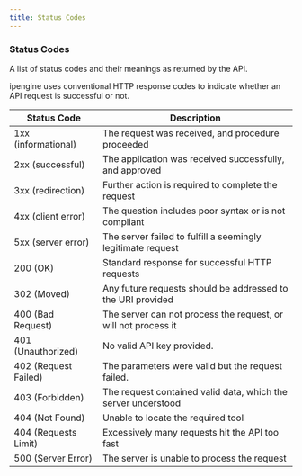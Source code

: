 ```yaml
---
title: Status Codes
---
```


### Status Codes
A list of status codes and their meanings as returned by the API.

ipengine uses conventional HTTP response codes to indicate whether an API request is successful or not.

| Status Code               | Description                                                       |
|---------------------------|-------------------------------------------------------------------|
| 1xx (informational)       | The request was received, and procedure proceeded                 |
| 2xx (successful)          | The application was received successfully, and approved           |
| 3xx (redirection)         | Further action is required to complete the request                |
| 4xx (client error)        | The question includes poor syntax or is not compliant             |
| 5xx (server error)        | The server failed to fulfill a seemingly legitimate request       |
| 200 (OK)                  | Standard response for successful HTTP requests                    |
| 302 (Moved)               | Any future requests should be addressed to the URI provided       |
| 400 (Bad Request)         | The server can not process the request, or will not process it    |
| 401 (Unauthorized)        | No valid API key provided.                                        |
| 402 (Request Failed)      | The parameters were valid but the request failed.                 |
| 403 (Forbidden)           | The request contained valid data, which the server understood     |
| 404 (Not Found)           | Unable to locate the required tool                                |
| 404 (Requests Limit)      | Excessively many requests hit the API too fast                    |
| 500 (Server Error)        | The server is unable to process the request                       |
